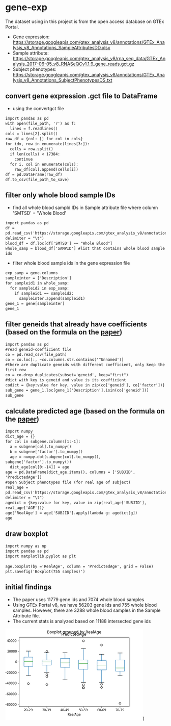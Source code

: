 # gene-exp
The dataset using in this project is from the open access database on GTEx Portal.  
- Gene expression: https://storage.googleapis.com/gtex_analysis_v8/annotations/GTEx_Analysis_v8_Annotations_SampleAttributesDD.xlsx  
- Sample attribute: https://storage.googleapis.com/gtex_analysis_v8/rna_seq_data/GTEx_Analysis_2017-06-05_v8_RNASeQCv1.1.9_gene_reads.gct.gz  
- Subject phenotypes: https://storage.googleapis.com/gtex_analysis_v8/annotations/GTEx_Analysis_v8_Annotations_SubjectPhenotypesDS.txt  

## convert gene expression .gct file to DataFrame
- using the convertgct file
```
import pandas as pd
with open(file_path, 'r') as f:
  lines = f.readlines()
cols = lines[2].split()
raw_df = {col: [] for col in cols}
for idx, row in enumerate(lines[3:]):
  cells = row.split()
  if len(cells) < 17384:
    continue
  for i, col in enumerate(cols):
    raw_df[col].append(cells[i])
df = pd.DataFrame(raw_df)
df.to_csv(file_path_to_save)
```

## filter only whole blood sample IDs
- find all whole blood sampld IDs in Sample attribute file where column 'SMTSD' = 'Whole Blood'

```
import pandas as pd
df = pd.read_csv('https://storage.googleapis.com/gtex_analysis_v8/annotations/GTEx_Analysis_v8_Annotations_SampleAttributesDS.txt', delimiter = "\t")
blood_df = df.loc[df['SMTSD'] == "Whole Blood"] 
whole_samp = blood_df['SAMPID'] #list that contains whole blood sample ids
```

- filter whole blood sample ids in the gene expression file
```
exp_samp = gene.columns
sampleinter = ['Description']
for sampleid1 in whole_samp:
  for sampleid2 in exp_samp:
    if sampleid1 == sampleid2:
      sampleinter.append(sampleid1)
gene_1 = gene[sampleinter]
gene_1
```
## filter geneids that already have coefficients (based on the formula on the [paper](https://www.nature.com/articles/ncomms9570#MOESM435))
```
import pandas as pd
#read geneid-coefficient file
co = pd.read_csv(file_path)
co = co.loc[:, ~co.columns.str.contains('^Unnamed')]
#there are duplicate geneids with different coefficient, only keep the first row
co = co.drop_duplicates(subset='geneid', keep="first")
#dict with key is geneid and value is its coefficient
codict = {key:value for key, value in zip(co['geneid'], co['factor'])}
sub_gene = gene_1.loc[gene_1['Description'].isin(co['geneid'])]
sub_gene
```
## calculate predicted age (based on the formula on the [paper](https://www.nature.com/articles/ncomms9570#MOESM435))
```
import numpy
dict_age = {}
for col in subgene.columns[1:-1]:
  a = subgene[col].to_numpy()
  b = subgene['factor'].to_numpy()
  age = numpy.dot(subgene[col].to_numpy(), subgene['factor'].to_numpy())
  dict_age[col[0:-14]] = age
age = pd.DataFrame(dict_age.items(), columns = ['SUBJID', 'PredictedAge'])
#open Subject phenotypes file (for real age of subject)
real_age = pd.read_csv('https://storage.googleapis.com/gtex_analysis_v8/annotations/GTEx_Analysis_v8_Annotations_SubjectPhenotypesDS.txt', delimiter = "\t")
agedict = {key:value for key, value in zip(real_age['SUBJID'], real_age['AGE'])}
age['RealAge'] = age['SUBJID'].apply(lambda g: agedict[g])
age
```
## draw boxplot
```
import numpy as np 
import pandas as pd 
import matplotlib.pyplot as plt 

age.boxplot(by ='RealAge', column = 'PredictedAge', grid = False)
plt.savefig('Boxplot(755 samples)')
```
## initial findings
- The paper uses 11779 gene ids and 7074 whole blood samples 
- Using GTEx Portal v8, we have 56203 gene ids and 755 whole blood samples. However, there are 3288 whole blood samples in the Sample Attribute file.
- The current stats is analyzed based on 11188 intersected gene ids

![Boxplot using v8 GTEx Portal](https://github.com/ng-thu-huyen/gene-exp/blob/main/Boxplot(755%20samples).png))



